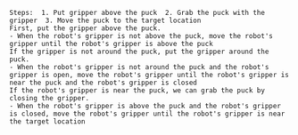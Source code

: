 
    Steps:  1. Put gripper above the puck  2. Grab the puck with the gripper  3. Move the puck to the target location
    First, put the gripper above the puck.
    - When the robot's gripper is not above the puck, move the robot's gripper until the robot's gripper is above the puck
    If the gripper is not around the puck, put the gripper around the puck.
    - When the robot's gripper is not around the puck and the robot's gripper is open, move the robot's gripper until the robot's gripper is near the puck and the robot's gripper is closed
    If the robot's gripper is near the puck, we can grab the puck by closing the gripper.
    - When the robot's gripper is above the puck and the robot's gripper is closed, move the robot's gripper until the robot's gripper is near the target location